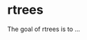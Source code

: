 
<!-- README.md is generated from README.Rmd. Please edit that file -->

# rtrees

The goal of rtrees is to …
